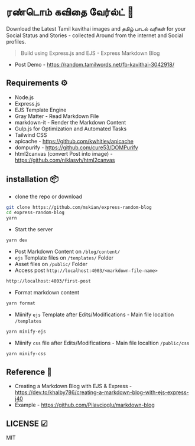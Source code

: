 # ரண்டொம் கவிதை வேர்ல்ட் 🦄

Download the Latest Tamil kavithai images and தமிழ் பாடல் வரிகள் for your Social Status and Stories - collected Around from the internet and Social profiles.  

> Build using Express.js and EJS - Express Markdown Blog  

- Post Demo - <https://random.tamilwords.net/fb-kavithai-3042918/>

## Requirements ⚙

- Node.js
- Express.js
- EJS Template Engine
- Gray Matter - Read Markdown File
- markdown-it - Render the Markdown Content
- Gulp.js for Optimization and Automated Tasks
- Tailwind CSS
- apicache - <https://github.com/kwhitley/apicache>
- dompurify - <https://github.com/cure53/DOMPurify>
- html2canvas (convert Post into image) - <https://github.com/niklasvh/html2canvas>

## installation 📦

- clone the repo or download

```sh
git clone https://github.com/mskian/express-random-blog
cd express-random-blog
yarn
```

- Start the server

```sh
yarn dev
```

- Post Markdown Content on `/blog/content/`
- `ejs` Template files on `/templates/` Folder
- Asset files on `/public/` Folder
- Access post `http://localhost:4003/<markdown-file-name>`

```sh
http://localhost:4003/first-post
```

- Format markdown content

```sh
yarn format
```

- Miinify `ejs` Template after Edits/Modifications - Main file localtion `/templates`

```sh
yarn minify-ejs
```

- Miinify `css` file after Edits/Modifications - Main file localtion `/public/css`

```sh
yarn minify-css
```

## Reference 📑

- Creating a Markdown Blog with EJS & Express - <https://dev.to/khalby786/creating-a-markdown-blog-with-ejs-express-j40>
- Example - <https://github.com/Pilavcioglu/markdown-blog>

## LICENSE ☑

MIT
